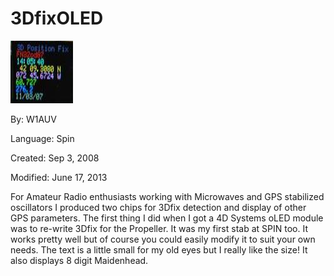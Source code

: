 # 3DfixOLED

![Picture_small.JPG](Picture_small.JPG)

By: W1AUV

Language: Spin

Created: Sep 3, 2008

Modified: June 17, 2013

For Amateur Radio enthusiasts working with Microwaves and GPS stabilized oscillators I produced two chips for 3Dfix detection and display of other GPS parameters. The first thing I did when I got a 4D Systems oLED module was to re-write 3Dfix for the Propeller. It was my first stab at SPIN too. It works pretty well but of course you could easily modify it to suit your own needs. The text is a little small for my old eyes but I really like the size! It also displays 8 digit Maidenhead.
